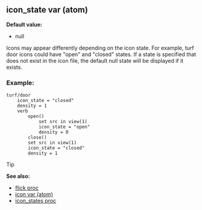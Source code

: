 ## icon_state var (atom)

**Default value:**
+   null


Icons may appear differently depending on the icon state. For
example, turf door icons could have "open" and "closed" states. If a
state is specified that does not exist in the icon file, the default
null state will be displayed if it exists.
### Example:

``` dm
turf/door
	icon_state = "closed"
	density = 1
	verb
		open()
			set src in view(1)
			icon_state = "open"
			density = 0
		close()
		set src in view(1)
		icon_state = "closed"
		density = 1 
```


> [!TIP] 
> **See also:**
> +   [flick proc](/ref/proc/flick.md) 
> +   [icon var (atom)](/ref/atom/var/icon.md) 
> +   [icon_states proc](/ref/proc/icon_states.md) <!-- -->